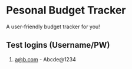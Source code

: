 # Pesonal Budget Tracker
A user-friendly budget tracker for you!

## Test logins (Username/PW)
1. a@b.com - Abcde@1234





